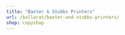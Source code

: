 ```yaml
---
title: "Baxter & Stubbs Printers"
url: /ballarat/baxter-and-stubbs-printers/
shop: copyshop
---
```

